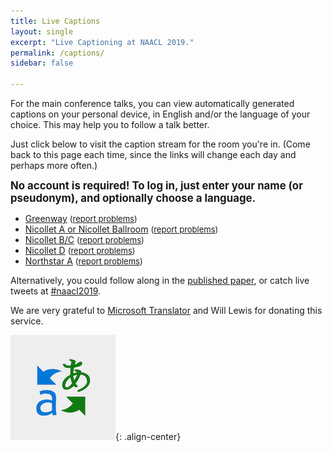```yaml
---
title: Live Captions
layout: single
excerpt: "Live Captioning at NAACL 2019."
permalink: /captions/
sidebar: false

---
```


For the main conference talks, you can view automatically generated captions on your personal device, in English and/or the language of your choice.  This may help you to follow a talk better.

Just click below to visit the caption stream for the room you're in.  (Come back to this page each time, since the links will change each day and perhaps more often.)

<span style="font-weight: bolder;font-size: larger;">No account is required!  To log in, just enter your name (or pseudonym), and optionally choose a language.</span>

- [Greenway](http://translate.it/ERHLI)  <span style="font-size: small;">(<a href="mailto:naacl2019-captions@googlegroups.com?subject=caption%20stream%20in%20Greenway&body=Please%20come%20restart%20the%20caption%20stream,%20thanks.">report problems</a>)</span>
- [Nicollet A or Nicollet Ballroom](http://translate.it/GXLAJ) <span style="font-size: small;">(<a href="mailto:naacl2019-captions@googlegroups.com?subject=caption%20stream%20in%20Nicollet%20A&body=Please%20come%20restart%20the%20caption%20stream,%20thanks.">report problems</a>)</span>
- [Nicollet B/C](http://translate.it/XJKGE)  <span style="font-size: small;">(<a href="mailto:naacl2019-captions@googlegroups.com?subject=caption%20stream%20in%20Nicollet%20B/C&body=Please%20come%20restart%20the%20caption%20stream,%20thanks.">report problems</a>)</span>
- [Nicollet D](http://translate.it/UKCJG)  <span style="font-size: small;">(<a href="mailto:naacl2019-captions@googlegroups.com?subject=caption%20stream%20in%20Nicollet%20D&body=Please%20come%20restart%20the%20caption%20stream,%20thanks.">report problems</a>)</span>
- [Northstar A](http://translate.it/GHWRZ) <span style="font-size: small;">(<a href="mailto:naacl2019-captions@googlegroups.com?subject=caption%20stream%20in%20Northstar%20A&body=Please%20come%20restart%20the%20caption%20stream,%20thanks.">report problems</a>)</span>

Alternatively, you could follow along in the [published paper](https://aclweb.org/anthology/events/naacl-2019/), or catch live tweets at <a href="https://twitter.com/search?q=%23naacl2019&f=realtime" target="blank_">#naacl2019</a>.

We are very grateful to [Microsoft Translator](https://translator.microsoft.com) and Will Lewis for donating this service.

![Microsoft Translator Logo](/assets/images/logos/microsoft-translator-logo-small.png){: .align-center}
